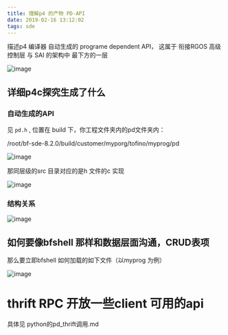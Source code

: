```yaml
---
title: 理解p4 的产物 PD-API
date: 2019-02-16 13:12:02
tags: sde
---
```


描述p4 编译器 自动生成的 programe dependent API， 这属于 衔接RGOS 高级控制层 与 SAI 的架构中 最下方的一层

![image](https://wx4.sinaimg.cn/large/005JrW9Kgy1g0cwyo7822j30kt0mudlr.jpg)

<!--more-->

## 详细p4c探究生成了什么

### 自动生成的API

见 `pd.h` , 位置在 build 下，你工程文件夹内的pd文件夹内：

/root/bf-sde-8.2.0/build/customer/myporg/tofino/myprog/pd


![image](https://wx4.sinaimg.cn/large/005JrW9Kgy1g0cx3wpz1vj31470gbn11.jpg)

那同层级的src 目录对应的是h 文件的c 实现

![image](https://wx3.sinaimg.cn/large/005JrW9Kgy1g0cxhuc8dyj315o0kpn01.jpg)

### 结构关系

![image](https://wx4.sinaimg.cn/large/005JrW9Kgy1g0cxw1ohtvj30dz03wt8k.jpg)


## 如何要像bfshell 那样和数据层面沟通，CRUD表项

那么要立即bfshell 如何加载的如下文件（以myprog 为例）

![image](https://wx1.sinaimg.cn/large/005JrW9Kgy1g0cymj7of2j30ad0b9749.jpg)

# thrift RPC 开放一些client 可用的api


具体见  python的pd_thrift调用.md 